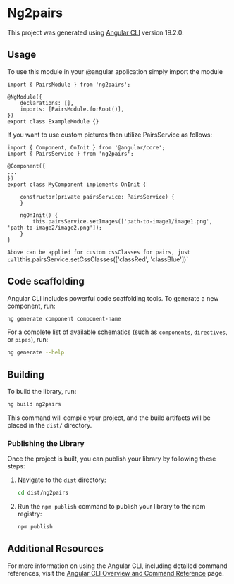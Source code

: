 # Ng2pairs

This project was generated using [Angular CLI](https://github.com/angular/angular-cli) version 19.2.0.

## Usage

To use this module in your @angular application simply import the module

```
import { PairsModule } from 'ng2pairs';

@NgModule({
    declarations: [],
    imports: [PairsModule.forRoot()],
})
export class ExampleModule {}
```
If you want to use custom pictures then utilize PairsService as follows:

```
import { Component, OnInit } from '@angular/core';
import { PairsService } from 'ng2pairs';

@Component({
...
})
export class MyComponent implements OnInit {

    constructor(private pairsService: PairsService) {        
    }

    ngOnInit() {
        this.pairsService.setImages(['path-to-image1/image1.png', 'path-to-image2/image2.png']);
    }
}
```

`
Above can be applied for custom cssClasses for pairs, just call `this.pairsService.setCssClasses(['classRed', 'classBlue'])`

## Code scaffolding

Angular CLI includes powerful code scaffolding tools. To generate a new component, run:

```bash
ng generate component component-name
```

For a complete list of available schematics (such as `components`, `directives`, or `pipes`), run:

```bash
ng generate --help
```

## Building

To build the library, run:

```bash
ng build ng2pairs
```

This command will compile your project, and the build artifacts will be placed in the `dist/` directory.

### Publishing the Library

Once the project is built, you can publish your library by following these steps:

1. Navigate to the `dist` directory:
   ```bash
   cd dist/ng2pairs
   ```

2. Run the `npm publish` command to publish your library to the npm registry:
   ```bash
   npm publish
   ```

## Additional Resources

For more information on using the Angular CLI, including detailed command references, visit the [Angular CLI Overview and Command Reference](https://angular.dev/tools/cli) page.
